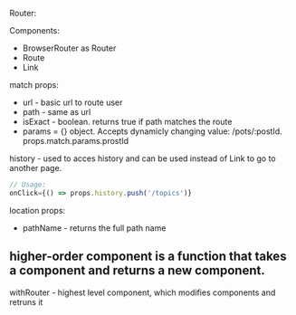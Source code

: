 Router:

Components: 
- BrowserRouter as Router
- Route
- Link

match props:
- url - basic url to route user
- path - same as url
- isExact - boolean. returns true if path matches the route
- params = {} object. Accepts dynamicly changing value: /pots/:postId. props.match.params.prostId

history - used to acces history and can be used instead of Link to go to another page.
```js
// Usage: 
onClick={() => props.history.push('/topics')}
```
location props:
- pathName - returns the full path name

## higher-order component is a function that takes a component and returns a new component.
withRouter - highest level component, which modifies components and retruns it

